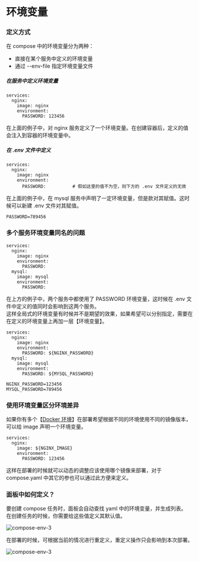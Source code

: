 # 环境变量

### 定义方式

在 compose 中的环境变量分为两种：

- 直接在某个服务中定义的环境变量
- 通过 --env-file 指定环境变量文件

##### 在服务中定义环境变量

```
services:
  nginx:
    image: nginx
    environment:
      PASSWORD: 123456
```

在上面的例子中，对 nginx 服务定义了一个环境变量。在创建容器后，定义的值会注入到容器的环境变量中。


##### 在 .env 文件中定义

```
services:
  nginx:
    image: nginx
    environment:
      PASSWORD:          # 假如这里的值不为空，则下方的 .env 文件定义的无效
```

在上面的例子中，在 mysql 服务中声明了一定环境变量，但是款对其赋值。这时候可以新建 .env 文件对其赋值。

```
PASSWORD=789456
```

### 多个服务环境变量同名的问题

```
services:
  nginx:
    image: nginx
    environment:
      PASSWORD:
  mysql:
    image: mysql
    environment:
      PASSWORD:
```

在上方的例子中，两个服务中都使用了 PASSWORD 环境变量，这时候在 .env 文件中定义的值同时会影响到这两个服务。\
这样全局式的环境变量有时候并不是期望的效果，如果希望可以分别指定，需要在在定义的环境变量上再加一层【环境变量】。


```
services:
  nginx:
    image: nginx
    environment:
      PASSWORD: ${NGINX_PASSWORD}
  mysql:
    image: mysql
    environment:
      PASSWORD: ${MYSQL_PASSWORD}
```

```
NGINX_PASSWORD=123456
MYSQL_PASSWORD=789456

```

### 使用环境变量区分环境差异

如果你有多个【[Docker 环境](zh-cn/manual/setting/docker-env)】在部署希望根据不同的环境使用不同的镜像版本，可以给 image 声明一个环境变量。

```
services:
  nginx:
    image: ${NGINX_IMAGE}
    environment:
      PASSWORD: 123456
```

这样在部署的时候就可以动态的调整应该使用哪个镜像来部署，对于 compose.yaml 中其它的参也可以通过此方便来定义。


### 面板中如何定义？

要创建 compose 任务时，面板会自动查找 yaml 中的环境变量，并生成列表。\
在创建任务的时候，你需要给这些值定义其默认值。

![compose-env-3](https://cdn.w7.cc/dpanel/compose-env-3.png)

在部署的时候，可根据当前的情况进行重定义，重定义操作只会影响到本次部署。

![compose-env-3](https://cdn.w7.cc/dpanel/compose-env-4.png)
